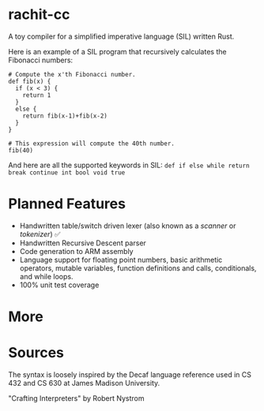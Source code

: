 # rachit-cc
A toy compiler for a simplified imperative language (SIL) written Rust.

Here is an example of a SIL program that recursively 
calculates the Fibonacci numbers:
```
# Compute the x'th Fibonacci number.
def fib(x) {
  if (x < 3) {
    return 1
  }
  else {
    return fib(x-1)+fib(x-2)
  }
}

# This expression will compute the 40th number.
fib(40)
```

And here are all the supported keywords in SIL:
```def if else while return break continue int bool void true```


# Planned Features
- Handwritten table/switch driven lexer (also known as a *scanner* or *tokenizer*) ✅
- Handwritten Recursive Descent parser
- Code generation to ARM assembly
- Language support for floating point numbers, basic arithmetic operators, mutable variables, function definitions and calls, conditionals, and while loops.
- 100% unit test coverage

# More

# Sources
The syntax is loosely inspired by the Decaf language reference used in CS 432 and CS 630 at James Madison University.

"Crafting Interpreters" by Robert Nystrom